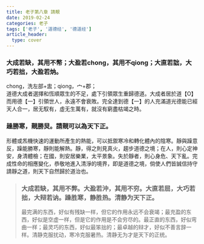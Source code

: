 ```yaml
---
title: 老子第八章 請靚
date: 2019-02-24
categories: 老子
tags: ['老子', '道德经', '德道经']
article_header:
  type: cover
---
```


### 大成若缺，其用不幣；大盈若chong，其用不qiong；大直若詘，大巧若拙，大盈若㶧。

chong，洗左部+盅；qiong，宀+郡；  
道德大成者選擇和恆順眾生的不足，處下引領眾生重歸德道。大成者居於道【O】而用德【一】引領世人，永遠不會衰敗。完全達到德【一】的人充滿道光德能已經天人合一，居无馭有，虛无生萬有，就沒有窮盡枯竭之時。

### 趮勝寒，靚勝炅。請靚可以為天下正。

形體或炁機快速的運動所產生的熱能，可以抵禦寒冷和轉化體內的陰寒。靜與躁意反，躁能勝寒，靜則能解熱。靜，得之則見真火，趨步道德之境；在人，則心定神安，身清體檢；在國，則安居樂業，太平景象。失於靜者，則心身危、天下亂。完成性命的相應變化，恭敬地進入清淨的境界，即是道德之境，倘使人們皆誠信持守請靜之道，則天下自然歸於道治也。

> ### 大成若缺，其用不弊。大盈若沖，其用不穷。大直若屈，大巧若拙，大辩若讷。躁胜寒，静胜热。清静为天下正。
>
> 最完满的东西，好似有残缺一样，但它的作用永远不会衰竭；最充盈的东西，好似是空虚一样，但是它的作用是不会穷尽的。最正直的东西，好似弯曲一样；最灵巧的东西，好似最笨拙的；最卓越的辩才，好似不善言辞一样。清静克服扰动，寒冷克服暑热。清静无为才是天下的正统。
